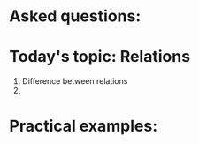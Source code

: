 # Asked questions:



# Today's topic: Relations
1) Difference between relations
2) 


# Practical examples:
